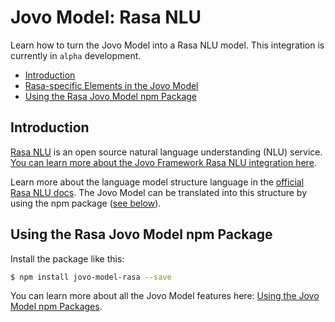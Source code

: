 # Jovo Model: Rasa NLU

Learn how to turn the Jovo Model into a Rasa NLU model. This integration is currently in `alpha` development.

* [Introduction](#introduction)
* [Rasa-specific Elements in the Jovo Model](#rasa-specific-elements-in-the-jovo-model)
* [Using the Rasa Jovo Model npm Package](#using-the-rasa-jovo-model-npm-package)

## Introduction

[Rasa NLU](https://rasa.com/docs/rasa/nlu/about/) is an open source natural language understanding (NLU) service. [You can learn more about the Jovo Framework Rasa NLU integration here](https://www.jovo.tech/marketplace/jovo-nlu-rasa).

Learn more about the language model structure language in the [official Rasa NLU docs](https://rasa.com/docs/rasa/nlu/training-data-format/). The Jovo Model can be translated into this structure by using the npm package ([see below](#using-the-rasa-jovo-model-npm-package)).


## Using the Rasa Jovo Model npm Package

Install the package like this:

```sh
$ npm install jovo-model-rasa --save
```

You can learn more about all the Jovo Model features here: [Using the Jovo Model npm Packages](http://jovo.tech/marketplace/jovo-model#using-the-jovo-model-npm-packages).